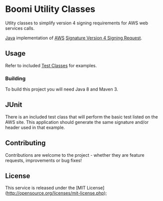 # Boomi Utility Classes

Utlity classes to simplify version 4 signing requirements for AWS web services calls.

[Java](https://www.oracle.com/java/) implementation of [AWS](https://aws.amazon.com) [Signature Version 4 Signing Request](http://docs.aws.amazon.com/general/latest/gr/sigv4_signing.html).

## Usage

Refer to included [Test Classes](https://github.com/boomiutils/BoomiUtility/tree/master/src/test/java/com/boomi) for examples.

### Building

To build this project you will need Java 8 and Maven 3.

## JUnit

There is an included test class that will perform the basic test listed on the AWS site. This application should generate the same signature and/or header used in that example.

## Contributing

Contributions are welcome to the project - whether they are feature requests, improvements or bug fixes!

## License

This service is released under the [MIT License] (http://opensource.org/licenses/mit-license.php);